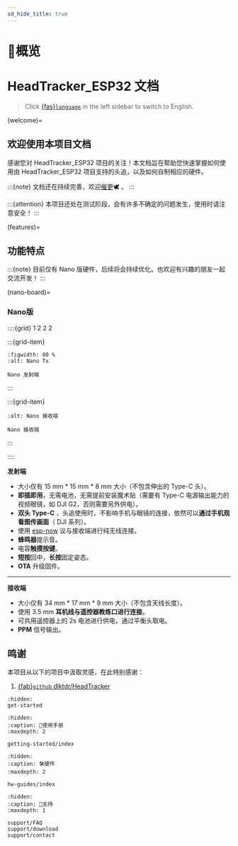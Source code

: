 ```yaml
---
sd_hide_title: true
---
```


# 🔎概览

# HeadTracker_ESP32 文档

> Click [{fas}`language`](https://docs.nineday.cc/projects/headtracker-esp32/en/latest/index.html) in the left sidebar to switch to English.

(welcome)=
## 欢迎使用本项目文档

感谢您对 HeadTracker_ESP32 项目的关注！本文档旨在帮助您快速掌握如何使用由 HeadTracker_ESP32 项目支持的头追，以及如何自制相应的硬件。

:::{note}
文档还在持续完善，欢迎[催更](support/contact.md)🕊️ 。
:::

:::{attention}
本项目还处在测试阶段，会有许多不确定的问题发生，使用时请注意安全！
:::

<!-- (intention)=
## 项目初衷

**你是否体验过这样的飞行时刻？**  
>当指尖轻推摇杆，FPV眼镜中的世界骤然倾斜——  
>穿越林梢时，座舱盖边缘流淌着熔金般的夕阳余晖；  
>高速滚转中，翼尖撕裂云层，将整片大地化作旋转的画布；  
>俯冲降落时，跑道在视野中急速扩张，甚至能听见起落架擦过草叶的细响...  

这就是第一人称航模飞行的魅力，而一个头追可以为你解锁更极致的维度，你将真正解锁全方位的沉浸感。

互联网上已有各路前辈的贡献的各种开源头追方案，有的甚至时间久远无法访问，它们各有各的优缺点和局限性。有的价格便宜但功能单一，有的则相反。

:::{admonition} 主旨
:class: tip
本项目旨在使用较低的成本，实现一些较新的功能，如无线连接功能。同时硬件和结构上追求即插即用，尽力摆脱各种接线和安装困扰，**提升头追的使用体验**，**降低头追的使用门槛**。
::: -->

(features)=
## 功能特点

:::{note}
目前仅有 Nano 版硬件，后续将会持续优化。也欢迎有兴趣的朋友一起交流开发！
:::

(nano-board)=
### Nano版

::::{grid} 1 2 2 2

:::{grid-item}
```{figure} ../_static/HT_Nano_side.png
:figwidth: 80 %
:alt: Nano Tx

Nano 发射端
```
:::

:::{grid-item}
```{figure} ../_static/PCB_RX_top.jpg
:alt: Nano 接收端

Nano 接收端
```
:::

::::

**发射端**
- 大小仅有 15 mm * 15 mm * 8 mm 大小（不包含伸出的 Type-C 头）。
- **即插即用**，无需电池，无需提前安装魔术贴（需要有 Type-C 电源输出能力的视频眼镜，如 DJI G2，否则需要另外供电）。
- **双头 Type-C** ，头追使用时，不影响手机与眼镜的连接，依然可以**通过手机观看图传画面**（ DJI 系列）。
- 使用 [esp-now](https://www.espressif.com/zh-hans/solutions/low-power-solutions/esp-now) 议与接收端进行纯无线连接。
- **蜂鸣器**提示音。
- 电容**触摸按键**。
- **短按**回中，**长按**固定姿态。
- **OTA** 升级固件。

***

**接收端**
- 大小仅有 34 mm * 17 mm * 9 mm 大小（不包含天线长度）。
- 使用 3.5 mm **耳机线与遥控器教练口进行连接**。
- 可共用遥控器上的 2s 电池进行供电，通过平衡头取电。
- **PPM** 信号输出。

## 鸣谢

本项目从以下的项目中汲取灵感，在此特别感谢：

1. [{fab}`github` dlktdr/HeadTracker](https://github.com/dlktdr/HeadTracker)


```{toctree}
:hidden:
get-started
```

```{toctree}
:hidden:
:caption: 📖使用手册
:maxdepth: 2

getting-started/index
```

```{toctree}
:hidden:
:caption: 🛠️硬件
:maxdepth: 2

hw-guides/index
```

```{toctree}
:hidden:
:caption: 🤝支持
:maxdepth: 1

support/FAQ
support/download
support/contact
```